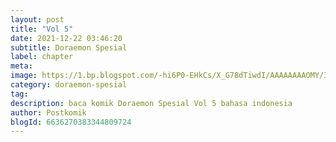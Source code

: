 ```yaml
---
layout: post 
title: "Vol 5"
date: 2021-12-22 03:46:20
subtitle: Doraemon Spesial
label: chapter
meta: 
image: https://1.bp.blogspot.com/-hi6P0-EHkCs/X_G78dTiwdI/AAAAAAAAOMY/IH3D8sGtnCsJuTIJVmze0mDDxsjQeCzHACLcBGAsYHQ/s72-c/1.jpg
category: doraemon-spesial
tag: 
description: baca komik Doraemon Spesial Vol 5 bahasa indonesia 
author: Postkomik
blogId: 6636270383344809724
---
```

